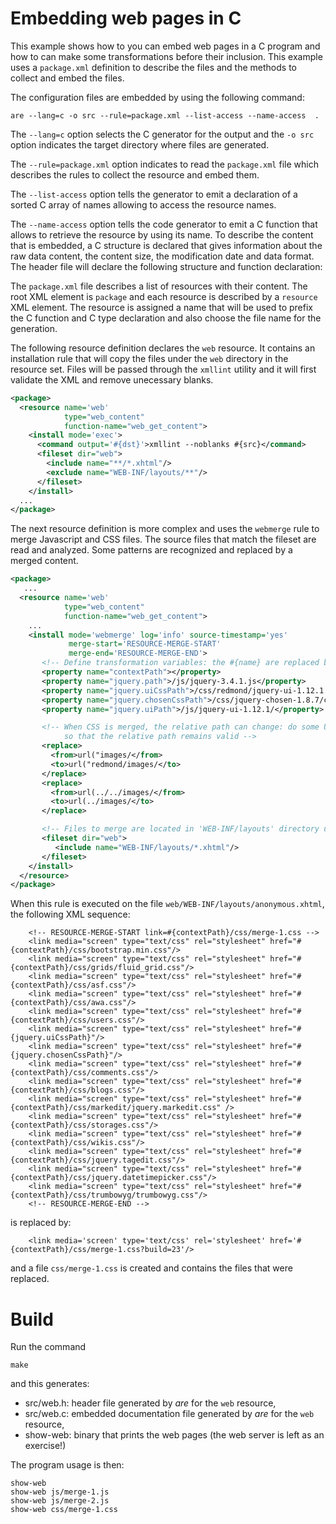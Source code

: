 # Embedding web pages in C

This example shows how to you can embed web pages in a C program
and how to can make some transformations before their inclusion.
This example uses a `package.xml` definition to
describe the files and the methods to collect and embed the files.

The configuration files are embedded by using the following
command:

```
are --lang=c -o src --rule=package.xml --list-access --name-access  .
```

The `--lang=c` option selects the C generator for the output and the
`-o src` option indicates the target directory where files are generated.

The `--rule=package.xml` option indicates to read the `package.xml` file
which describes the rules to collect the resource and embed them.

The `--list-access` option tells the generator to emit a declaration
of a sorted C array of names allowing to access the resource names.

The `--name-access` option tells the code generator to emit a C function that allows to retrieve
the resource by using its name.  To describe the content that is embedded,
a C structure is declared that gives information about the raw data content,
the content size, the modification date and data format.
The header file will declare the following structure and function declaration:

The `package.xml` file describes a list of resources with their content.
The root XML element is `package` and each resource is described by a `resource`
XML element.  The resource is assigned a name that will be used to prefix the
C function and C type declaration and also choose the file name for the generation.

The following resource definition declares the `web` resource.  It contains
an installation rule that will copy the files under the `web` directory
in the resource set.  Files will be passed through the `xmllint` utility
and it will first validate the XML and remove unecessary blanks.

```XML
<package>
  <resource name='web'
            type="web_content"
            function-name="web_get_content">
    <install mode='exec'>
      <command output='#{dst}'>xmllint --noblanks #{src}</command>
      <fileset dir="web">
        <include name="**/*.xhtml"/>
        <exclude name="WEB-INF/layouts/**"/>
      </fileset>
    </install>
  ...
</package>
```

The next resource definition is more complex and uses the `webmerge` rule to
merge Javascript and CSS files.  The source files that match the fileset
are read and analyzed.  Some patterns are recognized and replaced by a merged
content.

```XML
<package>
   ...
  <resource name='web'
            type="web_content"
            function-name="web_get_content">
    ...
    <install mode='webmerge' log='info' source-timestamp='yes'
             merge-start='RESOURCE-MERGE-START'
             merge-end='RESOURCE-MERGE-END'>
       <!-- Define transformation variables: the #{name} are replaced by the given value -->
       <property name="contextPath"></property>
       <property name="jquery.path">/js/jquery-3.4.1.js</property>
       <property name="jquery.uiCssPath">/css/redmond/jquery-ui-1.12.1.css</property>
       <property name="jquery.chosenCssPath">/css/jquery-chosen-1.8.7/chosen.css</property>
       <property name="jquery.uiPath">/js/jquery-ui-1.12.1/</property>

       <!-- When CSS is merged, the relative path can change: do some URL transformation
            so that the relative path remains valid -->
       <replace>
         <from>url("images/</from>
         <to>url("redmond/images/</to>
       </replace>
       <replace>
         <from>url(../../images/</from>
         <to>url(../images/</to>
       </replace>

       <!-- Files to merge are located in 'WEB-INF/layouts' directory under 'web' -->
       <fileset dir="web">
          <include name="WEB-INF/layouts/*.xhtml"/>
       </fileset>
    </install>
  </resource>
</package>
```

When this rule is executed on the file `web/WEB-INF/layouts/anonymous.xhtml`,
the following XML sequence:

```
    <!-- RESOURCE-MERGE-START link=#{contextPath}/css/merge-1.css -->
    <link media="screen" type="text/css" rel="stylesheet" href="#{contextPath}/css/bootstrap.min.css"/>
    <link media="screen" type="text/css" rel="stylesheet" href="#{contextPath}/css/grids/fluid_grid.css"/>
    <link media="screen" type="text/css" rel="stylesheet" href="#{contextPath}/css/asf.css"/>
    <link media="screen" type="text/css" rel="stylesheet" href="#{contextPath}/css/awa.css"/>
    <link media="screen" type="text/css" rel="stylesheet" href="#{contextPath}/css/users.css"/>
    <link media="screen" type="text/css" rel="stylesheet" href="#{jquery.uiCssPath}"/>
    <link media="screen" type="text/css" rel="stylesheet" href="#{jquery.chosenCssPath}"/>
    <link media="screen" type="text/css" rel="stylesheet" href="#{contextPath}/css/comments.css"/>
    <link media="screen" type="text/css" rel="stylesheet" href="#{contextPath}/css/blogs.css"/>
    <link media="screen" type="text/css" rel="stylesheet" href="#{contextPath}/css/markedit/jquery.markedit.css" />
    <link media="screen" type="text/css" rel="stylesheet" href="#{contextPath}/css/storages.css"/>
    <link media="screen" type="text/css" rel="stylesheet" href="#{contextPath}/css/wikis.css"/>
    <link media="screen" type="text/css" rel="stylesheet" href="#{contextPath}/css/jquery.tagedit.css"/>
    <link media="screen" type="text/css" rel="stylesheet" href="#{contextPath}/css/jquery.datetimepicker.css"/>
    <link media="screen" type="text/css" rel="stylesheet" href="#{contextPath}/css/trumbowyg/trumbowyg.css"/>
    <!-- RESOURCE-MERGE-END -->
```

is replaced by:

```
    <link media='screen' type='text/css' rel='stylesheet' href='#{contextPath}/css/merge-1.css?build=23'/>
```

and a file `css/merge-1.css` is created and contains the files that were replaced.

# Build

Run the command

```
make
```

and this generates:

* src/web.h: header file generated by *are* for the `web` resource,
* src/web.c: embedded documentation file generated by *are* for the `web` resource,
* show-web: binary that prints the web pages (the web server is left as an exercise!)

The program usage is then:

```
show-web
show-web js/merge-1.js
show-web js/merge-2.js
show-web css/merge-1.css
```
